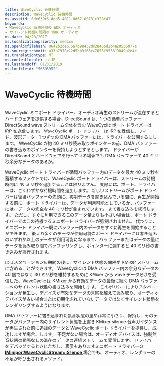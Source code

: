```yaml
---
title: WaveCyclic 待機時間
description: WaveCyclic 待機時間
ms.assetid: 6de639c6-ddd5-4013-8d67-00731c328f47
keywords:
- WaveCyclic 待機時間の WDK オーディオ
- サイレント状態の間隔の WDK オーディオ
ms.date: 04/20/2017
ms.localizationpriority: medium
ms.openlocfilehash: 0642b2ce576a7b98432dd28466d2b4a20536077e
ms.sourcegitcommit: a33b7978e22d5bb9f65ca7056f955319049a2e4c
ms.translationtype: MT
ms.contentlocale: ja-JP
ms.lasthandoff: 01/31/2019
ms.locfileid: "56535952"
---
```

# <a name="wavecyclic-latency"></a>WaveCyclic 待機時間


## <span id="wavecyclic_latency"></span><span id="WAVECYCLIC_LATENCY"></span>


WaveCyclic ミニポート ドライバー、オーディオ再生のストリームが混在するとハードウェアを提供する場合、DirectSound は、1 つの循環バッファー DirectSound wave ストリーム全体を含む WaveCyclic ポート ドライバーは IRP を送信します。 WaveCyclic ポート ドライバーは IRP を受信し、フィード、波形データ--1 つずつの DMA バッファーには、ドライバーを公開するにします。 WaveCyclic が約 40 ミリ秒読み取りポインターの前、DMA バッファーの書き込みのポインターを保持しようとするとします。 ドライバーが DirectSound とハードウェアを行っている場合でも DMA バッファーで 40 ミリ秒余分なデータのあるか。

WaveCyclic ポート ドライバーが循環バッファー内のデータを最大 40 ミリ秒を蓄積するファクトでは、WaveCyclic ポート ドライバーは、ストリームの待機時間に 40 ミリ秒を追加することは限りません。 実際には、ポート、ドライバーは、ごくわずかな待機時間を追加します。 新しいストリームがポート ドライバーは循環バッファーの先頭に、初期データを書き込んでいる間に、再生が開始する前に、ポート ドライバーは、データが利用可能としているか、バッファーには、データの完全な 40 ミリ秒が含まれています。 まで書き込みを続行します。 ただし、すぐに利用できるこのデータ量よりも小さい場合は、ポート ドライバーではこの待機するミニポート ドライバーが強制されません。 代わりに、ミニポート ドライバー既にバッファー内のデータをすぐに再生を開始することができます。 後より多くのデータが使用可能なポート ドライバーには書き込みのいずれか以上のデータが利用可能になるまで、バッファーまたはデータの量にデータを読み取り間でバッファリングし、ポインターに達すると 40 ミリ秒の書き込みが続行されます。

ほぼスタベーションの期間の後に、サイレント状態の間隔が KMixer ストリームに含めることができます。 WaveCyclic は DMA バッファー内の余分なデータの 40 個ではなく 30 ミリ秒を維持するために KMixer から wave データだけを受信した、WaveCyclic は KMixer から有効なデータの最後に続く DMA バッファーへのサイレント状態の書き込みを開始します。 このポリシーによりスタベーションが発生し、デバイスが有効なデータの末尾を越えて読み取り、オーディオ デバイスが古い場合または初期化されていないデータではなくサイレント状態をレンダリングするようになります。

DMA バッファーに書き込まれた無音状態の量が非常に小さく、保持し、そのデータがバッファー内のサイレント状態を上書き KMixer silence 音声ガイダンスが再生された前に追加のデータと WaveCyclic ポート ドライバーを提供し、成功しますが場合、します。 不足がない場合は、オーディオ デバイスは、強制無音状態の間隔なしの混在のデータの連続ストリームを受信します。 ドライバーをデバッグするときにただし、表示もありますミニポート ドライバーの[ **IMiniportWaveCyclicStream::Silence** ](https://msdn.microsoft.com/library/windows/hardware/ff536721)場合でも、オーディオ、レンダラーの不足が呼び出されるメソッド。

 

 




